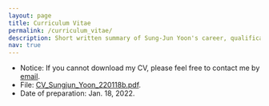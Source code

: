 ```yaml
---
layout: page
title: Curriculum Vitae
permalink: /curriculum_vitae/
description: Short written summary of Sung-Jun Yoon's career, qualifications and education.
nav: true
---
```


- Notice: If you cannot download my CV, please feel free to contact me by [email](mailto:vujadeyoon@gmail.com).
- File: [CV_Sungjun_Yoon_220118b.pdf](/assets/cv/CV_Sungjun_Yoon_220118b.pdf).
- Date of preparation: Jan. 18, 2022.
